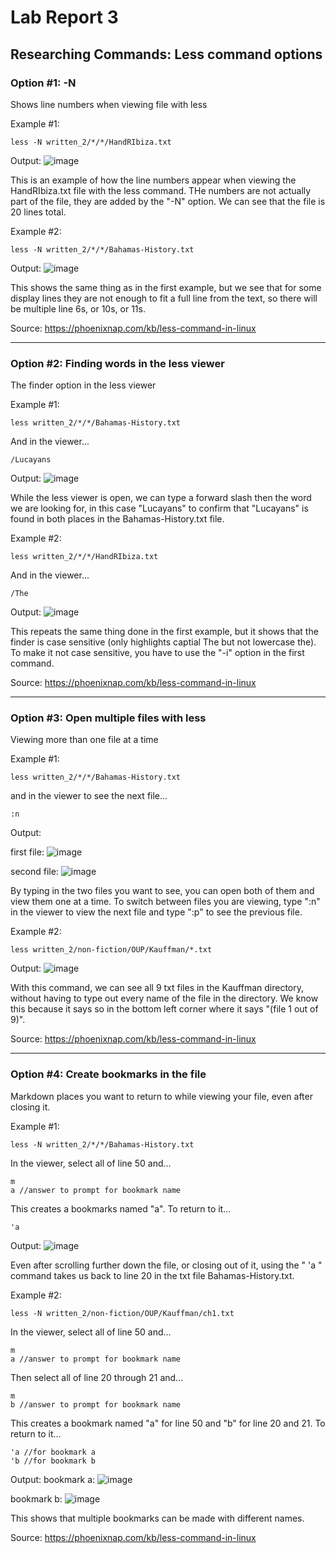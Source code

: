 # Lab Report 3
## Researching Commands: Less command options 

### Option #1: -N
Shows line numbers when viewing file with less

Example #1:
```
less -N written_2/*/*/HandRIbiza.txt
```
Output:
![image](https://user-images.githubusercontent.com/122575267/218634152-53a38639-5ff6-477f-b625-41500c646cfe.png)

This is an example of how the line numbers appear when viewing the HandRIbiza.txt file with the less command. THe numbers are not actually part of the file, they are added by the "-N" option. We can see that the file is 20 lines total.

Example #2:
```
less -N written_2/*/*/Bahamas-History.txt
```
Output:
![image](https://user-images.githubusercontent.com/122575267/218642253-3e226986-65a8-47f7-89d1-e54ef900f089.png)

This shows the same thing as in the first example, but we see that for some display lines they are not enough to fit a full line from the text, so there will be multiple line 6s, or 10s, or 11s.

Source: https://phoenixnap.com/kb/less-command-in-linux

---

### Option #2: Finding words in the less viewer
The finder option in the less viewer  

Example #1:
```
less written_2/*/*/Bahamas-History.txt
```
And in the viewer...
```
/Lucayans
```

Output:
![image](https://user-images.githubusercontent.com/122575267/218636014-474209a2-5cf4-4a4b-ae94-378024b963f0.png)

While the less viewer is open, we can type a forward slash then the word we are looking for, in this case "Lucayans" to confirm that "Lucayans" is found in both places in the Bahamas-History.txt file.

Example #2:
```
less written_2/*/*/HandRIbiza.txt
```
And in the viewer...
```
/The
```

Output:
![image](https://user-images.githubusercontent.com/122575267/218640665-4afb5185-e579-4d42-9ea8-7e0c06ca06ca.png)

This repeats the same thing done in the first example, but it shows that the finder is case sensitive (only highlights captial The but not lowercase the). To make it not case sensitive, you have to use the "-i" option in the first command.

Source: https://phoenixnap.com/kb/less-command-in-linux

---

### Option #3: Open multiple files with less
Viewing more than one file at a time  

Example #1:
```
less written_2/*/*/Bahamas-History.txt
```
and in the viewer to see the next file...
```
:n
```

Output:

first file:
![image](https://user-images.githubusercontent.com/122575267/218639979-2b408f4e-072b-46d6-b370-332df20583db.png)

second file:
![image](https://user-images.githubusercontent.com/122575267/218640304-34a66910-db22-4977-83fd-6b3bd105a80d.png)



By typing in the two files you want to see, you can open both of them and view them one at a time. To switch between files you are viewing, type ":n" in the viewer to view the next file and type ":p" to see the previous file.

Example #2:
```
less written_2/non-fiction/OUP/Kauffman/*.txt
```

Output:
![image](https://user-images.githubusercontent.com/122575267/218638340-9eaa9560-da09-4bd5-b4ea-d2245161ee98.png)

With this command, we can see all 9 txt files in the Kauffman directory, without having to type out every name of the file in the directory. We know this because it says so in the bottom left corner where it says "(file 1 out of 9)".

Source: https://phoenixnap.com/kb/less-command-in-linux

---

### Option #4: Create bookmarks in the file
Markdown places you want to return to while viewing your file, even after closing it.  

Example #1:
```
less -N written_2/*/*/Bahamas-History.txt
```

In the viewer, select all of line 50 and...
```
m
a //answer to prompt for bookmark name
```
This creates a bookmarks named "a". To return to it...
```
'a
```

Output:
![image](https://user-images.githubusercontent.com/122575267/218641951-e89f585b-1331-43b6-a792-d8a870b93dca.png)

Even after scrolling further down the file, or closing out of it, using the " 'a " command takes us back to line 20 in the txt file Bahamas-History.txt.

Example #2:
```
less -N written_2/non-fiction/OUP/Kauffman/ch1.txt
```
In the viewer, select all of line 50 and...
```
m
a //answer to prompt for bookmark name
```
Then select all of line 20 through 21 and...
```
m
b //answer to prompt for bookmark name
```
This creates a bookmark named "a" for line 50 and "b" for line 20 and 21. To return to it...
```
'a //for bookmark a
'b //for bookmark b
```

Output:
bookmark a:
![image](https://user-images.githubusercontent.com/122575267/218649237-dea08aeb-2523-49f4-8c99-db5b0a6e86cd.png)

bookmark b:
![image](https://user-images.githubusercontent.com/122575267/218649282-e587f218-b198-4a49-a6ab-783a645618ed.png)

This shows that multiple bookmarks can be made with different names.

Source: https://phoenixnap.com/kb/less-command-in-linux
